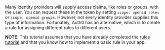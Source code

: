 Many identity providers will supply access claims, like roles or groups, with the user. You can request these in the token by setting `scope: openid roles` or `scope: openid groups`. However, not every identity provider supplies this type of information. Fortunately, Auth0 has an alternative, which is to create a rule for assigning different roles to different users.

**NOTE**: This tutorial assumes that you have already completed the [rules tutorial](${ruleslink}) and that you know how to implement a basic rule in your app.
